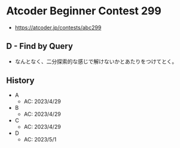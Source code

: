 # Atcoder Beginner Contest 299

- <https://atcoder.jp/contests/abc299>

## D - Find by Query

- なんとなく、二分探索的な感じで解けないかとあたりをつけてとく。

## History

- A
  - AC: 2023/4/29
- B
  - AC: 2023/4/29
- C
  - AC: 2023/4/29
- D
  - AC: 2023/5/1

